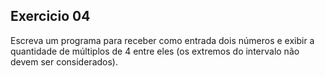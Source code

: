 ## Exercicio 04

Escreva um programa para receber como entrada dois números e exibir a quantidade de múltiplos de 4 entre eles (os extremos do intervalo não devem ser considerados).

